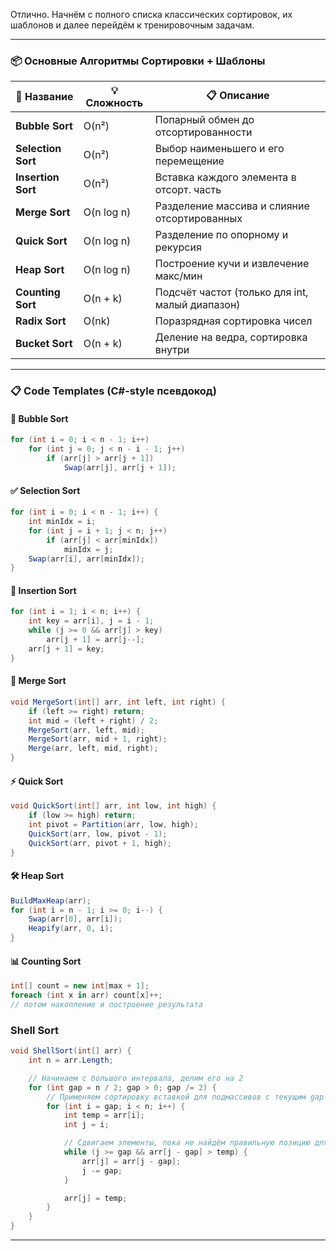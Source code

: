 Отлично. Начнём с полного списка классических сортировок, их шаблонов и далее перейдём к тренировочным задачам.

---

### 📦 Основные Алгоритмы Сортировки + Шаблоны

| 🔢 Название        | 💡 Сложность | 📋 Описание                                     |
| ------------------ | ------------ | ----------------------------------------------- |
| **Bubble Sort**    | O(n²)        | Попарный обмен до отсортированности             |
| **Selection Sort** | O(n²)        | Выбор наименьшего и его перемещение             |
| **Insertion Sort** | O(n²)        | Вставка каждого элемента в отсорт. часть        |
| **Merge Sort**     | O(n log n)   | Разделение массива и слияние отсортированных    |
| **Quick Sort**     | O(n log n)   | Разделение по опорному и рекурсия               |
| **Heap Sort**      | O(n log n)   | Построение кучи и извлечение макс/мин           |
| **Counting Sort**  | O(n + k)     | Подсчёт частот (только для int, малый диапазон) |
| **Radix Sort**     | O(nk)        | Поразрядная сортировка чисел                    |
| **Bucket Sort**    | O(n + k)     | Деление на ведра, сортировка внутри             |

---

### 📋 Code Templates (C#-style псевдокод)

#### 🔁 Bubble Sort

```csharp
for (int i = 0; i < n - 1; i++)
    for (int j = 0; j < n - i - 1; j++)
        if (arr[j] > arr[j + 1])
            Swap(arr[j], arr[j + 1]);
```

#### ✅ Selection Sort

```csharp
for (int i = 0; i < n - 1; i++) {
    int minIdx = i;
    for (int j = i + 1; j < n; j++)
        if (arr[j] < arr[minIdx])
            minIdx = j;
    Swap(arr[i], arr[minIdx]);
}
```

#### 📝 Insertion Sort

```csharp
for (int i = 1; i < n; i++) {
    int key = arr[i], j = i - 1;
    while (j >= 0 && arr[j] > key)
        arr[j + 1] = arr[j--];
    arr[j + 1] = key;
}
```

#### 🔀 Merge Sort

```csharp
void MergeSort(int[] arr, int left, int right) {
    if (left >= right) return;
    int mid = (left + right) / 2;
    MergeSort(arr, left, mid);
    MergeSort(arr, mid + 1, right);
    Merge(arr, left, mid, right);
}
```

#### ⚡ Quick Sort

```csharp
void QuickSort(int[] arr, int low, int high) {
    if (low >= high) return;
    int pivot = Partition(arr, low, high);
    QuickSort(arr, low, pivot - 1);
    QuickSort(arr, pivot + 1, high);
}
```

#### 🛠️ Heap Sort

```csharp
BuildMaxHeap(arr);
for (int i = n - 1; i >= 0; i--) {
    Swap(arr[0], arr[i]);
    Heapify(arr, 0, i);
}
```

#### 📊 Counting Sort

```csharp
int[] count = new int[max + 1];
foreach (int x in arr) count[x]++;
// потом накопление и построение результата
```


### Shell Sort
```csharp
void ShellSort(int[] arr) {
    int n = arr.Length;

    // Начинаем с большого интервала, делим его на 2
    for (int gap = n / 2; gap > 0; gap /= 2) {
        // Применяем сортировку вставкой для подмассивов с текущим gap
        for (int i = gap; i < n; i++) {
            int temp = arr[i];
            int j = i;

            // Сдвигаем элементы, пока не найдём правильную позицию для temp
            while (j >= gap && arr[j - gap] > temp) {
                arr[j] = arr[j - gap];
                j -= gap;
            }

            arr[j] = temp;
        }
    }
}
```
---

